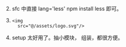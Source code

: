 
2.  sfc 中直接 lang='less'  npm install less 即可。
3. 
    ``````vue
    <img
      src="@/assets/logo.svg"/>
    ``````

4. setup 太好用了。抽小模块， 组装，都很方便。

